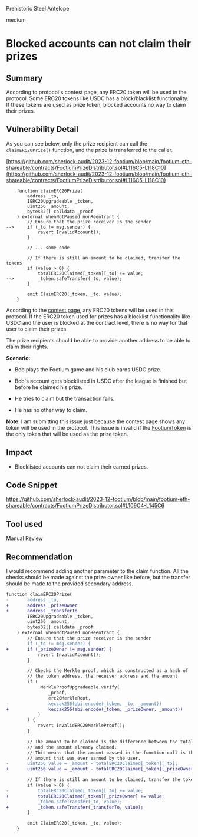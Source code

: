 Prehistoric Steel Antelope

medium

# Blocked accounts can not claim their prizes

## Summary
According to protocol's contest page, any ERC20 token will be used in the protocol. Some ERC20 tokens like USDC has a block/blacklist functionality. If these tokens are used as prize token, blocked accounts no way to claim their prizes.

## Vulnerability Detail
As you can see below, only the prize recipient can call the `claimERC20Prize()` function, and the prize is transferred to the caller.

[https://github.com/sherlock-audit/2023-12-footium/blob/main/footium-eth-shareable/contracts/FootiumPrizeDistributor.sol#L116C5-L118C10](https://github.com/sherlock-audit/2023-12-footium/blob/main/footium-eth-shareable/contracts/FootiumPrizeDistributor.sol#L116C5-L118C10)

```solidity
    function claimERC20Prize(
        address _to,
        IERC20Upgradeable _token,
        uint256 _amount,
        bytes32[] calldata _proof
    ) external whenNotPaused nonReentrant {
        // Ensure that the prize receiver is the sender
-->     if (_to != msg.sender) {
            revert InvalidAccount();
        }

        // ... some code

        // If there is still an amount to be claimed, transfer the tokens
        if (value > 0) {
            totalERC20Claimed[_token][_to] += value;
-->         _token.safeTransfer(_to, value);
        }

        emit ClaimERC20(_token, _to, value);
    }
```

According to the [contest page](https://audits.sherlock.xyz/contests/131), any ERC20 tokens will be used in this protocol. If the ERC20 token used for prizes has a blocklist functionality like USDC and the user is blocked at the contract level, there is no way for that user to claim their prizes.

The prize recipients should be able to provide another address to be able to claim their rights.

**Scenario:**

* Bob plays the Footium game and his club earns USDC prize.
    
* Bob's account gets blocklisted in USDC after the league is finished but before he claimed his prize.
    
* He tries to claim but the transaction fails.
    
* He has no other way to claim.
    

**Note**: I am submitting this issue just because the contest page shows any token will be used in the protocol. This issue is invalid if the [FootiumToken](https://github.com/sherlock-audit/2023-12-footium/blob/main/footium-eth-shareable/contracts/FootiumToken.sol) is the only token that will be used as the prize token.

## Impact

- Blocklisted accounts can not claim their earned prizes. 

## Code Snippet
https://github.com/sherlock-audit/2023-12-footium/blob/main/footium-eth-shareable/contracts/FootiumPrizeDistributor.sol#L109C4-L145C6

## Tool used

Manual Review

## Recommendation
I would recommend adding another parameter to the claim function. All the checks should be made against the prize owner like before, but the transfer should be made to the provided secondary address.

```diff
function claimERC20Prize(
-       address _to,
+       address _prizeOwner
+       address _transferTo
        IERC20Upgradeable _token,
        uint256 _amount,
        bytes32[] calldata _proof
    ) external whenNotPaused nonReentrant {
        // Ensure that the prize receiver is the sender
-       if (_to != msg.sender) {
+       if (_prizeOwner != msg.sender) {     
            revert InvalidAccount();
        }

        // Checks the Merkle proof, which is constructed as a hash of
        // the token address, the receiver address and the amount
        if (
            !MerkleProofUpgradeable.verify(
                _proof,
                erc20MerkleRoot,
-               keccak256(abi.encode(_token, _to, _amount))
+               keccak256(abi.encode(_token, _prizeOwner, _amount))
            )
        ) {
            revert InvalidERC20MerkleProof();
        }

        // The amount to be claimed is the difference between the total amount
        // and the amount already claimed.
        // This means that the amount passed in the function call is the total
        // amount that was ever earned by the user.
-       uint256 value = _amount - totalERC20Claimed[_token][_to];
+       uint256 value = _amount - totalERC20Claimed[_token][_prizeOwner];

        // If there is still an amount to be claimed, transfer the tokens
        if (value > 0) {
-           totalERC20Claimed[_token][_to] += value;
+           totalERC20Claimed[_token][_prizeOwner] += value;
-           _token.safeTransfer(_to, value);
+           _token.safeTransfer(_transferTo, value);
        }

        emit ClaimERC20(_token, _to, value);
    }
```
